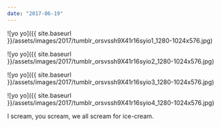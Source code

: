 ```yaml
---
date: "2017-06-19"
---
```


![yo yo]({{ site.baseurl }}/assets/images/2017/tumblr_orsvssh9X41r16syio1_1280-1024x576.jpg)

![yo yo]({{ site.baseurl }}/assets/images/2017/tumblr_orsvssh9X41r16syio2_1280-1024x576.jpg)

![yo yo]({{ site.baseurl }}/assets/images/2017/tumblr_orsvssh9X41r16syio3_1280-1024x576.jpg)

![yo yo]({{ site.baseurl }}/assets/images/2017/tumblr_orsvssh9X41r16syio4_1280-1024x576.jpg)

I scream, you scream, we all scream for ice-cream.
